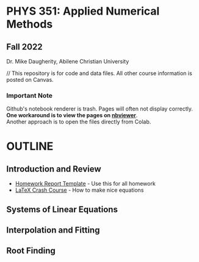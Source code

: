 # PHYS 351: Applied Numerical Methods
## Fall 2022
Dr. Mike Daugherity, Abilene Christian University

// This repository is for code and data files.  All other course information is posted on Canvas.

### Important Note 
Github's notebook renderer is trash.  Pages will often not display correctly. 
**One workaround is to view the pages on [nbviewer](https://nbviewer.jupyter.org/github/mdaugherity/Numerical2022/tree/main/)**.  
Another approach is to open the files directly from Colab.

# OUTLINE
## Introduction and Review
* [Homework Report Template](Report_Template.ipynb) - Use this for all homework
* [LaTeX Crash Course](intro/LaTeX_Crash_Course.ipynb) - How to make nice equations

## Systems of Linear Equations

## Interpolation and Fitting

## Root Finding
